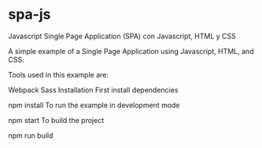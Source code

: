# spa-js
Javascript Single Page Application (SPA) con Javascript, HTML y CSS

A simple example of a Single Page Application using Javascript, HTML, and CSS.

Tools used in this example are:

Webpack
Sass
Installation
First install dependencies

npm install
To run the example in development mode

npm start
To build the project

npm run build
